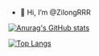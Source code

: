 - 👋 Hi, I’m @ZilongRRR

[![Anurag's GitHub stats](https://github-readme-stats.vercel.app/api?username=ZilongRRR&count_private=true)](https://github.com/anuraghazra/github-readme-stats)


[![Top Langs](https://github-readme-stats.vercel.app/api/top-langs/?username=ZilongRRR&layout=compact)](https://github.com/anuraghazra/github-readme-stats)
